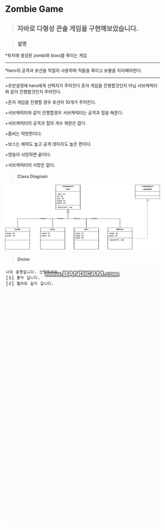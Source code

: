 # Zombie Game

>## 자바로 다형성 콘솔 게임을 구현해보았습니다.

>### 설명
*위치에 생성된 zombi와 boss를 죽이는 게임
********
*hero의 공격과 포션을 적절히 사용하여 적들을 죽이고 보물을 차지해야한다.
********
 +초반설정에 hero에게 선택지가 주어진다 혼자 게임을 진행할것인지 아님 서브캐릭터와 같이 진행할것인지 주어진다.

 
 +혼자 게임을 진행할 경우 포션이 10개가 주어진다. 

 
 +서브캐릭터와 같이 진행할경우 서브캐릭터는 공격과 힐을 해준다.

 
 +서브캐릭터의 공격과 힐의 개수 제한은 없다.

 
 +좀비는 약한편이다.

 
 +보스는 체력도 높고 공격 데미지도 높은 편이다.

 
 +영웅이 사망하면 끝이다.

 
 +서브캐릭터의 사망은 없다.

>#### Class Diagram
 ![zombie](https://github.com/yujin-lim/zombi/blob/main/zombi.jpg)


 

>##### Demo
![zombie](https://raw.githubusercontent.com/yujin-lim/zombi/60de8b87adccdb8fac0c56b37c9eb288ebf6d942/zombie.gif)


 




